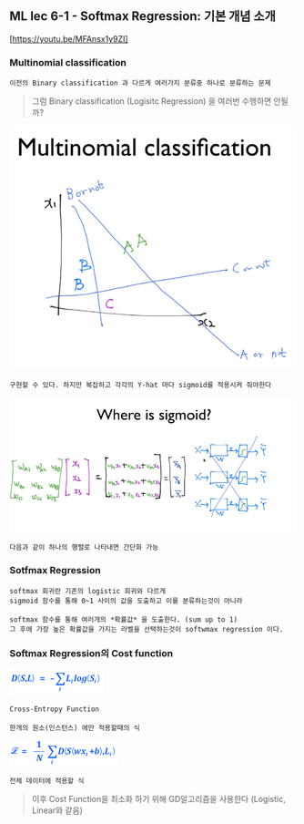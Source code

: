 ## ML lec 6-1 - Softmax Regression: 기본 개념 소개
[https://youtu.be/MFAnsx1y9ZI]

### Multinomial classification

    이전의 Binary classification 과 다르게 여러가지 분류중 하나로 분류하는 문제

> 그럼 Binary classification (Logisitc Regression) 을 여러번 수행하면 안될까?


![img](img/lec06-01.png)

    구현할 수 있다. 하지만 복잡하고 각각의 Y-hat 마다 sigmoid를 적용시켜 줘야한다


![img](img/lec06-02.png)

    다음과 같이 하나의 행렬로 나타내면 간단화 가능


### Sotfmax Regression

    softmax 회귀란 기존의 logistic 회귀와 다르게
    sigmoid 함수를 통해 0~1 사이의 값을 도출하고 이를 분류하는것이 아니라

    softmax 함수를 통해 여러개의 *확률값* 을 도출한다. (sum up to 1)
    그 후에 가장 높은 확률값을 가지는 라벨을 선택하는것이 softwmax regression 이다.


### Softmax Regression의 Cost function

![img](img/lec06-03.png)

    Cross-Entropy Function

    한개의 원소(인스턴스) 에만 적용할때의 식

![img](img/lec06-04.png)

    전체 데이터에 적용할 식


> 이후 Cost Function을 최소화 하기 위해 GD알고리즘을 사용한다 (Logistic, Linear와 같음)